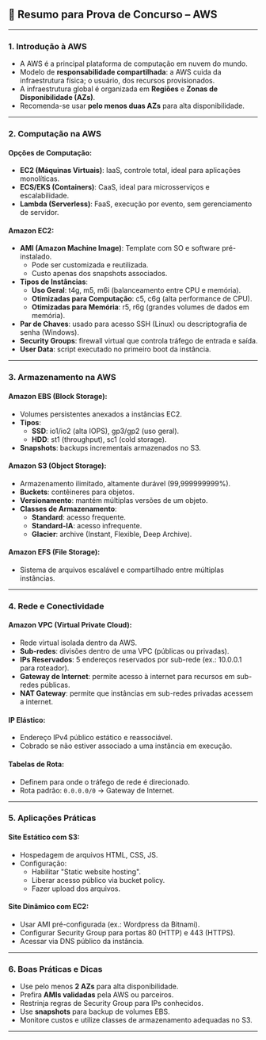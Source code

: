 
## 📘 Resumo para Prova de Concurso – AWS

---

### **1. Introdução à AWS**
- A AWS é a principal plataforma de computação em nuvem do mundo.
- Modelo de **responsabilidade compartilhada**: a AWS cuida da infraestrutura física; o usuário, dos recursos provisionados.
- A infraestrutura global é organizada em **Regiões** e **Zonas de Disponibilidade (AZs)**.
- Recomenda-se usar **pelo menos duas AZs** para alta disponibilidade.

---

### **2. Computação na AWS**

#### **Opções de Computação:**
- **EC2 (Máquinas Virtuais)**: IaaS, controle total, ideal para aplicações monolíticas.
- **ECS/EKS (Containers)**: CaaS, ideal para microsserviços e escalabilidade.
- **Lambda (Serverless)**: FaaS, execução por evento, sem gerenciamento de servidor.

#### **Amazon EC2:**
- **AMI (Amazon Machine Image)**: Template com SO e software pré-instalado.
  - Pode ser customizada e reutilizada.
  - Custo apenas dos snapshots associados.
- **Tipos de Instâncias**:
  - **Uso Geral**: t4g, m5, m6i (balanceamento entre CPU e memória).
  - **Otimizadas para Computação**: c5, c6g (alta performance de CPU).
  - **Otimizadas para Memória**: r5, r6g (grandes volumes de dados em memória).
- **Par de Chaves**: usado para acesso SSH (Linux) ou descriptografia de senha (Windows).
- **Security Groups**: firewall virtual que controla tráfego de entrada e saída.
- **User Data**: script executado no primeiro boot da instância.

---

### **3. Armazenamento na AWS**

#### **Amazon EBS (Block Storage):**
- Volumes persistentes anexados a instâncias EC2.
- **Tipos**:
  - **SSD**: io1/io2 (alta IOPS), gp3/gp2 (uso geral).
  - **HDD**: st1 (throughput), sc1 (cold storage).
- **Snapshots**: backups incrementais armazenados no S3.

#### **Amazon S3 (Object Storage):**
- Armazenamento ilimitado, altamente durável (99,999999999%).
- **Buckets**: contêineres para objetos.
- **Versionamento**: mantém múltiplas versões de um objeto.
- **Classes de Armazenamento**:
  - **Standard**: acesso frequente.
  - **Standard-IA**: acesso infrequente.
  - **Glacier**: archive (Instant, Flexible, Deep Archive).

#### **Amazon EFS (File Storage):**
- Sistema de arquivos escalável e compartilhado entre múltiplas instâncias.

---

### **4. Rede e Conectividade**

#### **Amazon VPC (Virtual Private Cloud):**
- Rede virtual isolada dentro da AWS.
- **Sub-redes**: divisões dentro de uma VPC (públicas ou privadas).
- **IPs Reservados**: 5 endereços reservados por sub-rede (ex.: 10.0.0.1 para roteador).
- **Gateway de Internet**: permite acesso à internet para recursos em sub-redes públicas.
- **NAT Gateway**: permite que instâncias em sub-redes privadas acessem a internet.

#### **IP Elástico:**
- Endereço IPv4 público estático e reassociável.
- Cobrado se não estiver associado a uma instância em execução.

#### **Tabelas de Rota:**
- Definem para onde o tráfego de rede é direcionado.
- Rota padrão: `0.0.0.0/0` → Gateway de Internet.

---

### **5. Aplicações Práticas**

#### **Site Estático com S3:**
- Hospedagem de arquivos HTML, CSS, JS.
- Configuração:
  - Habilitar "Static website hosting".
  - Liberar acesso público via bucket policy.
  - Fazer upload dos arquivos.

#### **Site Dinâmico com EC2:**
- Usar AMI pré-configurada (ex.: Wordpress da Bitnami).
- Configurar Security Group para portas 80 (HTTP) e 443 (HTTPS).
- Acessar via DNS público da instância.

---

### **6. Boas Práticas e Dicas**
- Use pelo menos **2 AZs** para alta disponibilidade.
- Prefira **AMIs validadas** pela AWS ou parceiros.
- Restrinja regras de Security Group para IPs conhecidos.
- Use **snapshots** para backup de volumes EBS.
- Monitore custos e utilize classes de armazenamento adequadas no S3.

---
